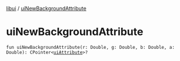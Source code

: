 [libui](README.md) / [uiNewBackgroundAttribute](ui-new-background-attribute.md)

# uiNewBackgroundAttribute

`fun uiNewBackgroundAttribute(r: Double, g: Double, b: Double, a: Double): CPointer<`[`uiAttribute`](ui-attribute.md)`>?`
